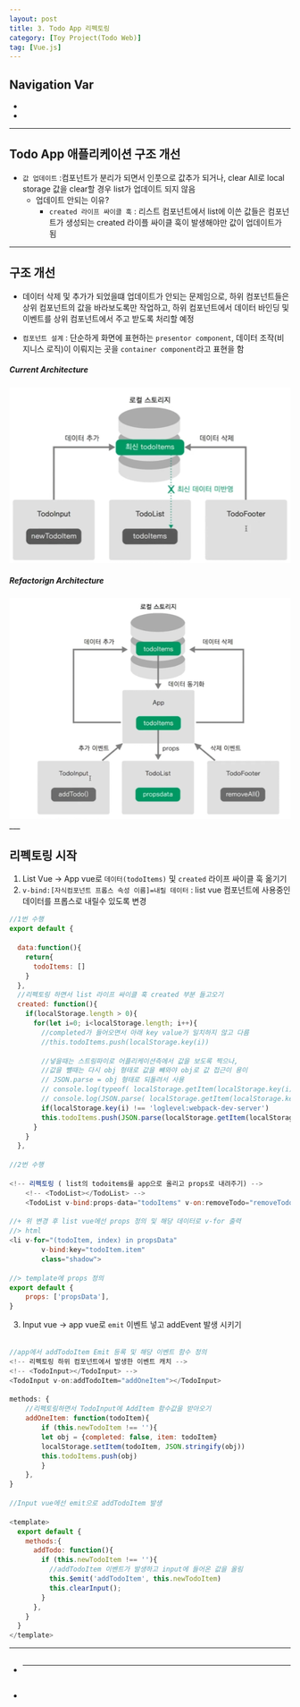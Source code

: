 ```yaml
---
layout: post
title: 3. Todo App 리펙토링
category: [Toy Project(Todo Web)]
tag: [Vue.js]
---
```


## Navigation Var

- **[](#)**
- **[](#)**

---

## Todo App 애플리케이션 구조 개선

- `값 업데이트` :컴포넌트가 분리가 되면서 인풋으로 값추가 되거나, clear All로 local storage 값을 clear할 경우 list가 업데이트 되지 않음
  - 업데이트 안되는 이유?
    - `created 라이프 싸이클 훅` : 리스트 컴포넌트에서 list에 이쓴 값들은 컴포넌트가 생성되는 created 라이플 싸이클 훅이 발생해야만 값이 업데이트가 됨

---

## 구조 개선

- 데이터 삭제 및 추가가 되었을떄 업데이트가 안되는 문제임으로, 하위 컴포넌트들은 상위 컴포넌트의 값을 바라보도록만 작업하고, 하위 컴포넌트에서 데이터 바인딩 및 이벤트를 상위 컴포넌트에서 주고 받도록 처리할 예정

* `컴포넌트 설계` : 단순하게 화면에 표현하는 `presentor component`, 데이터 조작(비지니스 로직)이 이뤄지는 곳을 `container component`라고 표현을 함

##### Current Architecture

<img src="/public/img/VueProject/1.cur_figure.png">

##### Refactorign Architecture

<img src="/public/img/VueProject/2.refactor_figure.png"> 
___

## 리펙토링 시작

1. List Vue -> App vue로 `데이터(todoItems)` 및 `created` 라이프 싸이클 훅 옮기기
2. `v-bind:[자식컴포넌트 프롭스 속성 이름]=내릴 데이터` : list vue 컴포넌트에 사용중인 데이터를 프롭스로 내릴수 있도록 변경

```javascript
//1번 수행
export default {

  data:function(){
    return{
      todoItems: []
    }
  },
  //리펙토링 하면서 list 라이프 싸이클 훅 created 부분 들고오기
  created: function(){
    if(localStorage.length > 0){
      for(let i=0; i<localStorage.length; i++){
        //completed가 들어오면서 아래 key value가 일치하지 않고 다름
        //this.todoItems.push(localStorage.key(i))

        //넣을때는 스트링파이로 어플리케이션측에서 값을 보도록 찍으나,
        //값을 뺼때는 다시 obj 형태로 값을 뺴와야 obj로 값 접근이 용이
        // JSON.parse = obj 형태로 되돌려서 사용
        // console.log(typeof( localStorage.getItem(localStorage.key(i))))
        // console.log(JSON.parse( localStorage.getItem(localStorage.key(i))))
        if(localStorage.key(i) !== 'loglevel:webpack-dev-server')
        this.todoItems.push(JSON.parse(localStorage.getItem(localStorage.key(i))))
      }
    }
  },

//2번 수행

<!-- 리펙토링 ( list의 todoitems를 app으로 올리고 props로 내려주기) -->
    <!-- <TodoList></TodoList> -->
    <TodoList v-bind:props-data="todoItems" v-on:removeTodo="removeTodo"></TodoList>

//+ 위 변경 후 list vue에선 props 정의 및 해당 데이터로 v-for 출력
//> html
<li v-for="(todoItem, index) in propsData"
        v-bind:key="todoItem.item"
        class="shadow">

//> template에 props 정의
export default {
    props: ['propsData'],
}

```

3. Input vue -> app vue로 `emit` 이벤트 넣고 addEvent 발생 시키기

```javascript

//app에서 addTodoItem Emit 등록 및 해당 이벤트 함수 정의
<!-- 리펙토링 하위 컴포넌트에서 발생한 이벤트 캐치 -->
<!-- <TodoInput></TodoInput> -->
<TodoInput v-on:addTodoItem="addOneItem"></TodoInput>

methods: {
    //리펙토링하면서 TodoInput에 AddItem 함수값을 받아오기
    addOneItem: function(todoItem){
        if (this.newTodoItem !== ''){
        let obj = {completed: false, item: todoItem}
        localStorage.setItem(todoItem, JSON.stringify(obj))
        this.todoItems.push(obj)
        }
    },
}

//Input vue에선 emit으로 addTodoItem 발생

<template>
  export default {
    methods:{
      addTodo: function(){
        if (this.newTodoItem !== ''){
          //addTodoItem 이벤트가 발생하고 input에 들어온 값을 올림
          this.$emit('addTodoItem', this.newTodoItem)
          this.clearInput();
        }
      },
    }
  }
</template>

```

---

##

- ***

##

-
